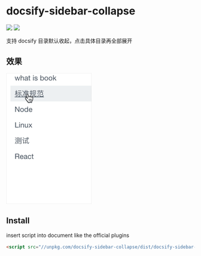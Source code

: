 # docsify-sidebar-collapse

![](https://img.shields.io/npm/v/docsify-sidebar-collapse.svg)
![](https://img.shields.io/github/license/iPeng6/docsify-sidebar-collapse.svg)

支持 docsify 目录默认收起，点击具体目录再全部展开

## 效果

![](assets/show.gif)

## Install

insert script into document like the official plugins

```html
<script src="//unpkg.com/docsify-sidebar-collapse/dist/docsify-sidebar-collapse.min.js"></script>
```
